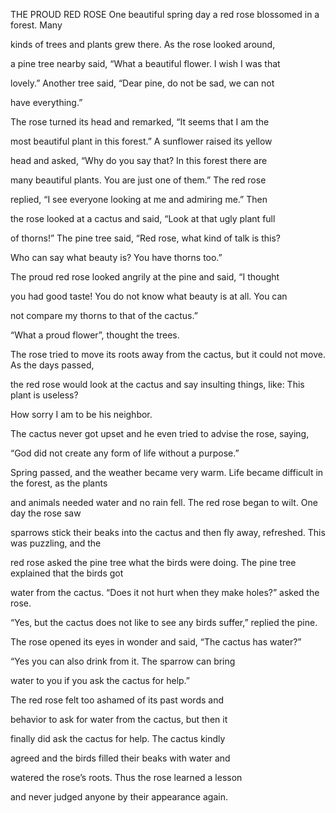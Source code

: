 


THE PROUD RED ROSE
One beautiful spring day a red rose blossomed in a forest. Many

kinds of trees and plants grew there. As the rose looked around,

a pine tree nearby said, “What a beautiful flower. I wish I was that

lovely.” Another tree said, “Dear pine, do not be sad, we can not

have everything.”

The rose turned its head and remarked, “It seems that I am the

most beautiful plant in this forest.” A sunflower raised its yellow

head and asked, “Why do you say that? In this forest there are

many beautiful plants. You are just one of them.” The red rose

replied, “I see everyone looking at me and admiring me.” Then

the rose looked at a cactus and said, “Look at that ugly plant full

of thorns!” The pine tree said, “Red rose, what kind of talk is this?

Who can say what beauty is? You have thorns too.”

The proud red rose looked angrily at the pine and said, “I thought

you had good taste! You do not know what beauty is at all. You can

not compare my thorns to that of the cactus.”

“What a proud flower”, thought the trees.

The rose tried to move its roots away from the cactus, but it could not
move. As the days passed,

the red rose would look at the cactus and say insulting things, like:
This plant is useless?

How sorry I am to be his neighbor.

The cactus never got upset and he even tried to advise the rose, saying,

“God did not create any form of life without a purpose.”

Spring passed, and the weather became very warm. Life became difficult
in the forest, as the plants

and animals needed water and no rain fell. The red rose began to wilt.
One day the rose saw

sparrows stick their beaks into the cactus and then fly away, refreshed.
This was puzzling, and the

red rose asked the pine tree what the birds were doing. The pine tree
explained that the birds got

water from the cactus. “Does it not hurt when they make holes?” asked
the rose.

“Yes, but the cactus does not like to see any birds suffer,” replied the
pine.

The rose opened its eyes in wonder and said, “The cactus has water?”

“Yes you can also drink from it. The sparrow can bring

water to you if you ask the cactus for help.”

The red rose felt too ashamed of its past words and

behavior to ask for water from the cactus, but then it

finally did ask the cactus for help. The cactus kindly

agreed and the birds filled their beaks with water and

watered the rose’s roots. Thus the rose learned a lesson

and never judged anyone by their appearance again.


